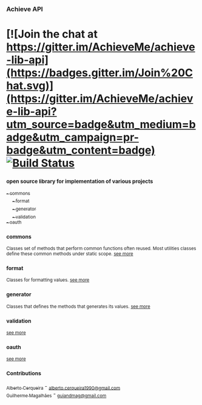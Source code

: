 ### Achieve API 

[![Join the chat at https://gitter.im/AchieveMe/achieve-lib-api](https://badges.gitter.im/Join%20Chat.svg)](https://gitter.im/AchieveMe/achieve-lib-api?utm_source=badge&utm_medium=badge&utm_campaign=pr-badge&utm_content=badge)
[![Build Status](https://travis-ci.org/AchieveMe/achieve-lib-api.svg?branch=master)](https://travis-ci.org/AchieveMe/achieve-lib-api)
=====================
### <sub>open source library for implementation of various projects</sub>

[<sub>- commons</sub>](#commons)  
&nbsp;&nbsp;&nbsp;&nbsp;[<sub>- format</sub>](#format)  
&nbsp;&nbsp;&nbsp;&nbsp;[<sub>- generator</sub>](#generator)  
&nbsp;&nbsp;&nbsp;&nbsp;[<sub>- validation</sub>](#validation)    
[<sub>- oauth</sub>](#oauth)  

### <sub>commons</sub>
<sub>Classes set of methods that perform common functions often reused. Most utilities classes define these common methods under static scope. [see more](https://github.com/AchieveMe/achieve-lib-api/tree/master/achieve-api-commons "see more")</sub>

### <sub>format</sub>
<sub>Classes for formatting values. [see more](https://github.com/AchieveMe/achieve-lib-api/tree/master/achieve-api-commons/src/main/java/vc/achieve/api/commons/format "see more")</sub>

### <sub>generator</sub>
<sub>Classes that defines the methods that generates its values. [see more](https://github.com/AchieveMe/achieve-lib-api/tree/master/achieve-api-commons/src/main/java/vc/achieve/api/commons/generator "see more")</sub>

### <sub>validation</sub>
<sub>[see more](https://github.com/AchieveMe/achieve-lib-api/tree/master/achieve-api-commons/src/main/java/vc/achieve/api/commons/validation "see more")</sub>

### <sub>oauth</sub>
<sub>[see more](https://github.com/AchieveMe/achieve-lib-api/tree/master/achieve-api-oauth "see more")</sub>

### <sub>Contributions</sub>
[<sub>Alberto Cerqueira</sub>](https://github.com/albertocerqueira/ "Alberto Cerqueira") - <sub>alberto.cerqueira1990@gmail.com</sub>  
[<sub>Guilherme Magalhães</sub>](https://github.com/guiandmag "Guilherme Magalhães") - <sub>guiandmag@gmail.com</sub>
